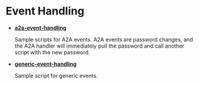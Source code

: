 Event Handling
==============

- **[a2a-event-handling](event-handling/a2a-event-handling)**

  Sample scripts for A2A events. A2A events are password changes, and the
  A2A handler will immediately pull the password and call another script
  with the new password.

- **[generic-event-handling](event-handling/generic-event-handling)**

  Sample script for generic events.

